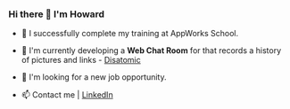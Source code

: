 ### Hi there 👋 I'm Howard

- 🔭 I successfully complete my training at AppWorks School.

- 🌱 I'm currently developing a __Web Chat Room__ for that records a history of pictures and links - [Disatomic](https://github.com/HackHow/Disatomic-server)

- 🤝 I'm looking for a new job opportunity.

- 📫 Contact me | [LinkedIn](https://www.linkedin.com/in/howardshen23/)
<!--
**HackHow/HackHow** is a ✨ _special_ ✨ repository because its `README.md` (this file) appears on your GitHub profile.

Here are some ideas to get you started:

- 🔭 I’m currently working on ...
- 🌱 I’m currently learning ...
- 👯 I’m looking to collaborate on ...
- 🤔 I’m looking for help with ...
- 💬 Ask me about ...
- 📫 How to reach me: ...
- 😄 Pronouns: ...
- ⚡ Fun fact: ...
-->
